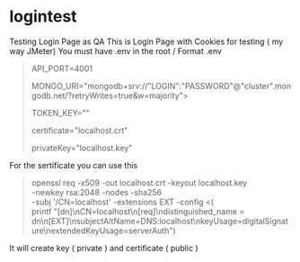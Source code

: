 # logintest
Testing Login Page as QA
This is Login Page with Cookies for testing ( my way JMeter)
You must have .env in the root / 
Format .env
> 
>API_PORT=4001
>
>MONGO_URI="mongodb+srv://"LOGIN":"PASSWORD"@"cluster".mongodb.net/?retryWrites=true&w=majority">
>
>TOKEN_KEY="<KEY>"
>
>certificate="localhost.crt"
>
>privateKey="localhost.key"
  
For the sertificate you can use this 
>  openssl req -x509 -out localhost.crt -keyout localhost.key \
>  -newkey rsa:2048 -nodes -sha256 \
>  -subj '/CN=localhost' -extensions EXT -config <( \
>   printf "[dn]\nCN=localhost\n[req]\ndistinguished_name = dn\n[EXT]\nsubjectAltName=DNS:localhost\nkeyUsage=digitalSignature\nextendedKeyUsage=serverAuth")
                                                   
                                               
It will create key ( private ) and certificate ( public )
                                                   
